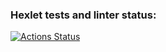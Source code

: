 ### Hexlet tests and linter status:
[![Actions Status](https://github.com/XyypeX/frontend-project-44/actions/workflows/hexlet-check.yml/badge.svg)](https://github.com/XyypeX/frontend-project-44/actions)